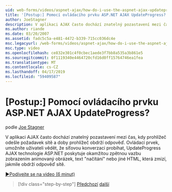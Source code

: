 ```yaml
---
uid: web-forms/videos/aspnet-ajax/how-do-i-use-the-aspnet-ajax-updateprogress-control
title: '[Postup:] Pomocí ovládacího prvku ASP.NET AJAX UpdateProgress? | Dokumenty Microsoft'
author: JoeStagner
description: V aplikaci AJAX často dochází znatelný pozastavení mezi čas, kdy prohlížeč odešle požadavek sítě a doby prohlížeč obdrží odpověď. T....
ms.author: riande
ms.date: 03/20/2007
ms.assetid: fadc5c5a-e481-4472-b339-715cc036dc4e
msc.legacyurl: /web-forms/videos/aspnet-ajax/how-do-i-use-the-aspnet-ajax-updateprogress-control
msc.type: video
ms.openlocfilehash: ce832e301c4f0cbec1aede3f7bb8a535a3b861e5
ms.sourcegitcommit: 0f1119340e4464720cfd16d0ff15764746ea1fea
ms.translationtype: MT
ms.contentlocale: cs-CZ
ms.lasthandoff: 04/17/2019
ms.locfileid: "59409587"
---
```

# <a name="how-do-i-use-the-aspnet-ajax-updateprogress-control"></a>[Postup:] Pomocí ovládacího prvku ASP.NET AJAX UpdateProgress?

podle [Joe Stagner](https://github.com/JoeStagner)

V aplikaci AJAX často dochází znatelný pozastavení mezi čas, kdy prohlížeč odešle požadavek sítě a doby prohlížeč obdrží odpověď. Ovládací prvek, umožníte uživateli vědět, že síťovou konverzaci probíhat, UpdateProgress AJAX technologie ASP.NET poskytuje okamžitou zpětnou vazbu zobrazením animovaný obrázek, text "načítání" nebo jiné HTML, která zmizí, jakmile obdrží odpověď sítě.

[&#9654;Podívejte se na video (6 minut)](https://channel9.msdn.com/Blogs/ASP-NET-Site-Videos/how-do-i-use-the-aspnet-ajax-updateprogress-control)

> [!div class="step-by-step"]
> [Předchozí](how-do-i-implement-the-incremental-page-display-pattern-using-http-get-and-post.md)
> [další](how-do-i-use-the-aspnet-ajax-history-control.md)
